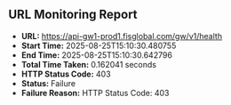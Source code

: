 ## URL Monitoring Report

- **URL:** https://api-gw1-prod1.fisglobal.com/gw/v1/health
- **Start Time:** 2025-08-25T15:10:30.480755
- **End Time:** 2025-08-25T15:10:30.642796
- **Total Time Taken:** 0.162041 seconds
- **HTTP Status Code:** 403
- **Status:** Failure
- **Failure Reason:** HTTP Status Code: 403
